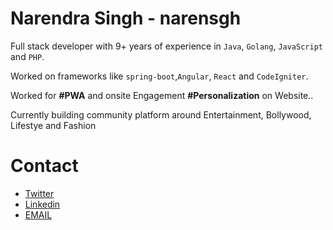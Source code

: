 # Narendra Singh - narensgh

Full stack developer with 9+ years of experience in `Java`, `Golang`, `JavaScript` and `PHP`. 

Worked on frameworks like `spring-boot`,`Angular`, `React` and `CodeIgniter`.

Worked for **#PWA** and onsite Engagement **#Personalization** on Website.. 

Currently building community platform around Entertainment, Bollywood, Lifestye and Fashion


# Contact
- [Twitter](https://twitter.com/Narensgh)
- [Linkedin](https://www.linkedin.com/in/narensgh)
- [EMAIL](mailto:narensgh@gmail.com)
